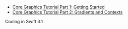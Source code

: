 * [Core Graphics Tutorial Part 1: Getting Started](https://www.raywenderlich.com/90690/modern-core-graphics-with-swift-part-1)
* [Core Graphics Tutorial Part 2: Gradients and Contexts](https://www.raywenderlich.com/90693/modern-core-graphics-with-swift-part-2)

Coding in Swift 3.1
